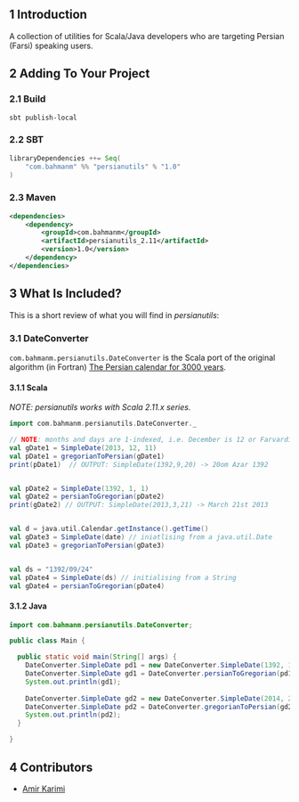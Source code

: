 ## 1 Introduction ##

A collection of utilities for Scala/Java developers who are targeting Persian (Farsi) speaking users.

## 2 Adding To Your Project ##

### 2.1 Build ###

```
sbt publish-local
```

### 2.2 SBT ###

```scala
libraryDependencies ++= Seq(
    "com.bahmanm" %% "persianutils" % "1.0"
)
```

### 2.3 Maven ###

```xml
<dependencies>
    <dependency>
        <groupId>com.bahmanm</groupId>
        <artifactId>persianutils_2.11</artifactId>
        <version>1.0</version>
    </dependency>
</dependencies>
```

## 3 What Is Included? ##

This is a short review of what you will find in _persianutils_:

### 3.1 DateConverter ###

`com.bahmanm.persianutils.DateConverter` is the Scala port of the original algorithm (in Fortran) [The Persian calendar for 3000 years](http://www.astro.uni.torun.pl/~kb/Papers/EMP/PersianC-EMP.htm).

#### 3.1.1 Scala ####

_NOTE: persianutils works with Scala 2.11.x series._

```scala
import com.bahmanm.persianutils.DateConverter._

// NOTE: months and days are 1-indexed, i.e. December is 12 or Farvardin is 1
val gDate1 = SimpleDate(2013, 12, 11) 
val pDate1 = gregorianToPersian(gDate1)
print(pDate1)  // OUTPUT: SimpleDate(1392,9,20) -> 20om Azar 1392


val pDate2 = SimpleDate(1392, 1, 1)
val gDate2 = persianToGregorian(pDate2)
print(gDate2) // OUTPUT: SimpleDate(2013,3,21) -> March 21st 2013


val d = java.util.Calendar.getInstance().getTime()
val gDate3 = SimpleDate(date) // iniatlising from a java.util.Date
val pDate3 = gregorianToPersian(gDate3)


val ds = "1392/09/24"
val pDate4 = SimpleDate(ds) // initialising from a String
val gDate4 = persianToGregorian(pDate4)
```

#### 3.1.2 Java ####

```java
import com.bahmanm.persianutils.DateConverter;

public class Main {

  public static void main(String[] args) {
    DateConverter.SimpleDate pd1 = new DateConverter.SimpleDate(1392, 11, 11);
    DateConverter.SimpleDate gd1 = DateConverter.persianToGregorian(pd1);
    System.out.println(gd1);
    
    DateConverter.SimpleDate gd2 = new DateConverter.SimpleDate(2014, 2, 4);
    DateConverter.SimpleDate pd2 = DateConverter.gregorianToPersian(gd2);
    System.out.println(pd2); 
  }

}
```

## 4 Contributors ##
* [Amir Karimi](https://github.com/AmirKarimi)

